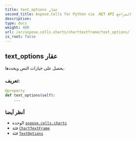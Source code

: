 ```yaml
---
title: text_options عقار
second_title: Aspose.Cells for Python via .NET API المراجع
description:
type: docs
weight: 400
url: /ar/aspose.cells.charts/charttextframe/text_options/
is_root: false
---
```

##  text_options عقار

يحصل على خيارات النص ويحددها.
###  تعريف:
```python
@property
def text_options(self):
    ...
```

###  أنظر أيضا
* الوحدة [`aspose.cells.charts`](../../)
* فئة [`ChartTextFrame`](/cells/python-net/ar/aspose.cells.charts/charttextframe)
* فئة [`TextOptions`](/cells/python-net/ar/aspose.cells.drawing.texts/textoptions)
